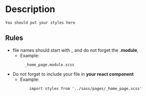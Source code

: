 # Description

```
You should put your styles here

```

## Rules

- file names should start with \_ and do not forget the **.module**,
  - Example:
    ```
      _home_page.module.scss
    ```
- Do not forget to include your file in **your react component**
  - Example:
    ```
        import styles from '../sass/pages/_home_page.scss'
    ```
